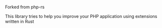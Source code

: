 Forked from php-rs

This library tries to help you improve your PHP application using extensions written in Rust
